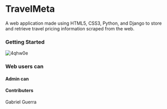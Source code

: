 # TravelMeta
A web application made using HTML5, CSS3, Python, and Django to store and retrieve travel pricing information scraped from the web.

### Getting Started
![4qhw0e](https://im7.ezgif.com/tmp/ezgif-7-99e760d479a8.gif)


### Web users can


#### Admin can


#### Contributers
Gabriel Guerra
